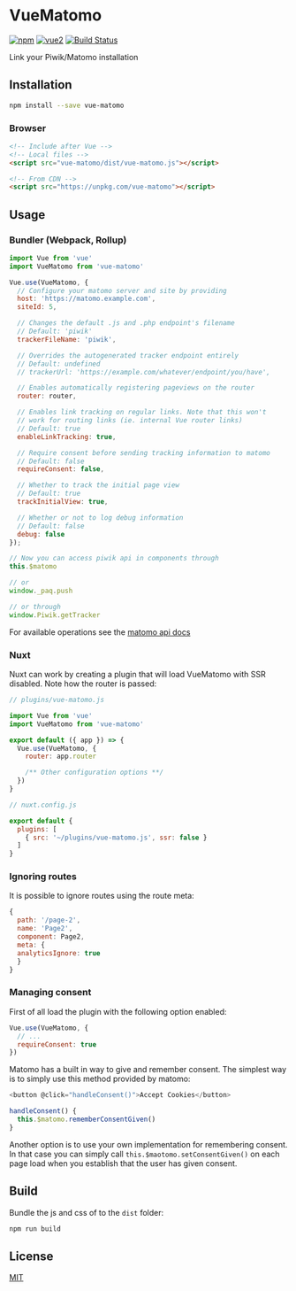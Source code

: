# VueMatomo

[![npm](https://img.shields.io/npm/v/vue-matomo.svg)](https://www.npmjs.com/package/vue-matomo)
[![vue2](https://img.shields.io/badge/vue-2.x-brightgreen.svg)](https://vuejs.org/)
[![Build Status](https://travis-ci.org/AmazingDreams/vue-matomo.svg?branch=master)](https://travis-ci.org/AmazingDreams/vue-matomo)

Link your Piwik/Matomo installation

## Installation

```bash
npm install --save vue-matomo
```

### Browser

```html
<!-- Include after Vue -->
<!-- Local files -->
<script src="vue-matomo/dist/vue-matomo.js"></script>

<!-- From CDN -->
<script src="https://unpkg.com/vue-matomo"></script>
```

## Usage

### Bundler (Webpack, Rollup)

```js
import Vue from 'vue'
import VueMatomo from 'vue-matomo'

Vue.use(VueMatomo, {
  // Configure your matomo server and site by providing
  host: 'https://matomo.example.com',
  siteId: 5,

  // Changes the default .js and .php endpoint's filename
  // Default: 'piwik'
  trackerFileName: 'piwik',

  // Overrides the autogenerated tracker endpoint entirely
  // Default: undefined
  // trackerUrl: 'https://example.com/whatever/endpoint/you/have',

  // Enables automatically registering pageviews on the router
  router: router,

  // Enables link tracking on regular links. Note that this won't
  // work for routing links (ie. internal Vue router links)
  // Default: true
  enableLinkTracking: true,

  // Require consent before sending tracking information to matomo
  // Default: false
  requireConsent: false,

  // Whether to track the initial page view
  // Default: true
  trackInitialView: true,

  // Whether or not to log debug information
  // Default: false
  debug: false
});

// Now you can access piwik api in components through
this.$matomo

// or
window._paq.push

// or through
window.Piwik.getTracker
```

For available operations see the [matomo api docs](https://developer.matomo.org/api-reference/tracking-javascript)

### Nuxt

Nuxt can work by creating a plugin that will load VueMatomo with SSR disabled. Note how the router is passed:

```js
// plugins/vue-matomo.js

import Vue from 'vue'
import VueMatomo from 'vue-matomo'

export default ({ app }) => {
  Vue.use(VueMatomo, {
    router: app.router

    /** Other configuration options **/
  })
}
```

```js
// nuxt.config.js

export default {
  plugins: [
    { src: '~/plugins/vue-matomo.js', ssr: false }
  ]
}
```

### Ignoring routes

It is possible to ignore routes using the route meta:

```js
{
  path: '/page-2',
  name: 'Page2',
  component: Page2,
  meta: {
  analyticsIgnore: true
  }
}
```

### Managing consent

First of all load the plugin with the following option enabled:

```js
Vue.use(VueMatomo, {
  // ...
  requireConsent: true
})
```

Matomo has a built in way to give and remember consent. The simplest way is to simply use this method provided by matomo:

```js
<button @click="handleConsent()">Accept Cookies</button>

handleConsent() {
  this.$matomo.rememberConsentGiven()
}
```

Another option is to use your own implementation for remembering consent. In that case you can simply call
`this.$maotomo.setConsentGiven()` on each page load when you establish that the user has given consent.

## Build

Bundle the js and css of to the `dist` folder:

```bash
npm run build
```

## License

[MIT](http://opensource.org/licenses/MIT)
